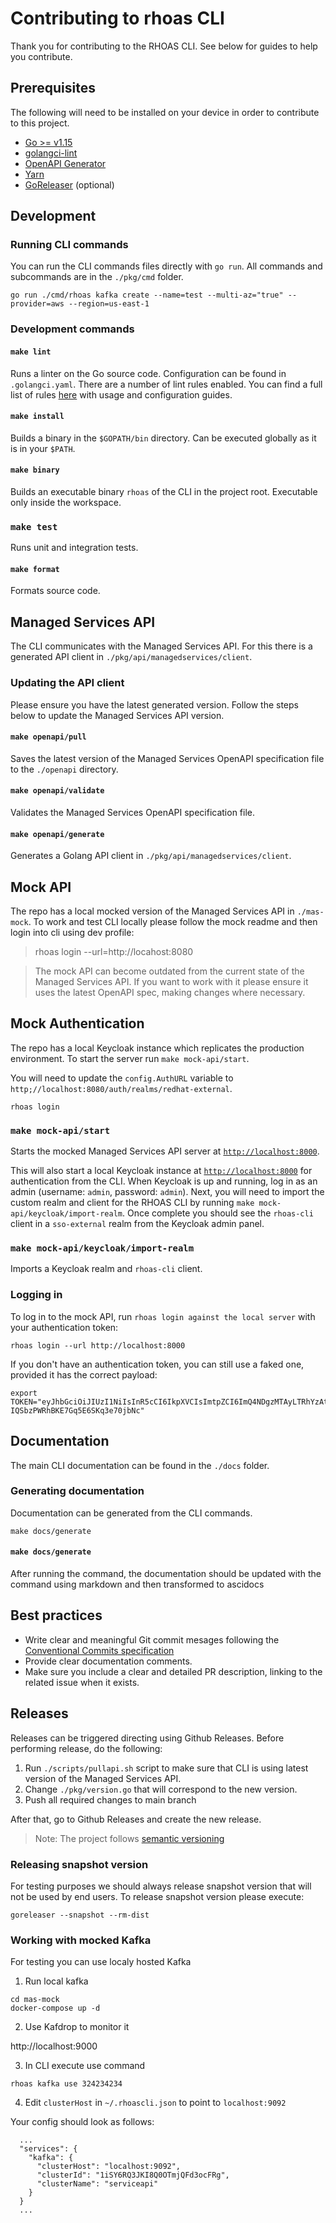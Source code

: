 # Contributing to rhoas CLI

Thank you for contributing to the RHOAS CLI. See below for guides to help you contribute.

## Prerequisites

The following will need to be installed on your device in order to contribute to this project.

- [Go >= v1.15](https://golang.org/dl)
- [golangci-lint](https://golangci-lint.run)
- [OpenAPI Generator](https://openapi-generator.tech/)
- [Yarn](https://classic.yarnpkg.com)
- [GoReleaser](https://goreleaser.com/) (optional)

## Development

### Running CLI commands

You can run the CLI commands files directly with `go run`. All commands and subcommands are in the `./pkg/cmd` folder.

```shell
go run ./cmd/rhoas kafka create --name=test --multi-az="true" --provider=aws --region=us-east-1
```

### Development commands

#### `make lint`

Runs a linter on the Go source code. Configuration can be found in `.golangci.yaml`.
There are a number of lint rules enabled. You can find a full list of rules [here](https://golangci-lint.run/usage/linters/) with usage and configuration guides.

#### `make install`

Builds a binary in the `$GOPATH/bin` directory. Can be executed globally as it is in your `$PATH`.

#### `make binary`

Builds an executable binary `rhoas` of the CLI in the project root. Executable only inside the workspace.

### `make test`

Runs unit and integration tests.

#### `make format`

Formats source code.

## Managed Services API

The CLI communicates with the Managed Services API. For this there is a generated API client in `./pkg/api/managedservices/client`. 

### Updating the API client

Please ensure you have the latest generated version. Follow the steps below to update the Managed Services API version.

#### `make openapi/pull`

Saves the latest version of the Managed Services OpenAPI specification file to the `./openapi` directory.

#### `make openapi/validate`

Validates the Managed Services OpenAPI specification file.

#### `make openapi/generate`

Generates a Golang API client in `./pkg/api/managedservices/client`.

## Mock API

The repo has a local mocked version of the Managed Services API in `./mas-mock`.
To work and test CLI locally please follow the mock readme and then login into cli using dev profile:

> rhoas login --url=http://locahost:8080

> The mock API can become outdated from the current state of the Managed Services API. If you want to work with it please ensure it uses the latest OpenAPI spec, making changes where necessary.

## Mock Authentication

The repo has a local Keycloak instance which replicates the production environment. To start the server run `make mock-api/start`.

You will need to update the `config.AuthURL` variable to `http;//localhost:8080/auth/realms/redhat-external`.

```shell
rhoas login
```

### `make mock-api/start`

Starts the mocked Managed Services API server at [`http://localhost:8000`](http://localhost:8000).

This will also start a local Keycloak instance at [`http://localhost:8000`](http://localhost:8000) for authentication from the CLI.
When Keycloak is up and running, log in as an admin (username: `admin`, password: `admin`).
Next, you will need to import the custom realm and client for the RHOAS CLI by running `make mock-api/keycloak/import-realm`.
Once complete you should see the `rhoas-cli` client in a `sso-external` realm from the Keycloak admin panel.

### `make mock-api/keycloak/import-realm`

Imports a Keycloak realm and `rhoas-cli` client.

### Logging in

To log in to the mock API, run `rhoas login against the local server` with your authentication token:

```shell
rhoas login --url http://localhost:8000
```

If you don't have an authentication token, you can still use a faked one, provided it has the correct payload:

```shell
export TOKEN="eyJhbGciOiJIUzI1NiIsInR5cCI6IkpXVCIsImtpZCI6ImQ4NDgzMTAyLTRhYzAtNDQ0Mi1hZjMwLTAwYWExMDdjZDc5MCJ9.eyJpYXQiOjE2MDQ1OTAzNDAsImp0aSI6ImNjZjg1MmM5LWI5YWEtNDE3Ny1hYmU0LWZkYWU0NmZmNmIxMSIsImlzcyI6Imh0dHA6Ly9sb2NhbGhvc3Q6ODA4MCIsImF1ZCI6Imh0dHA6Ly9sb2NhbGhvc3Q6ODA4MCIsInN1YiI6ImY6LTMzMGVkMmRiLWEwMWUtNDI2OC04ZTkzLTE5ZjhmOGM2YTUxYzpkZXZlbG9wZXIiLCJ0eXAiOiJPZmZsaW5lIiwiYXpwIjoiYXBpLXNlcnZpY2VzIiwibm9uY2UiOiI5OTBjOTI1NS0xNTI3LTRiMTItOTM5OS02YWM2ZGZkMDJmZWQiLCJzZXNzaW9uX3N0YXRlIjoiYTY4Y2U1ZjktZTBiNi00MTc0LTg1YWItMDdmNzBkOGYxZmU2Iiwic2NvcGUiOiJvcGVuaWQgb2ZmbGluZV9hY2Nlc3MifQ.WTfFifDGnPkJX-IQSbzPWRhBKE7Gq5E6SKq3e70jbNc"
```

## Documentation

The main CLI documentation can be found in the `./docs` folder.

### Generating documentation

Documentation can be generated from the CLI commands.

```shell
make docs/generate
```

#### `make docs/generate`

After running the command, the documentation should be updated with the command using markdown and then transformed to ascidocs

## Best practices

- Write clear and meaningful Git commit mesages following the [Conventional Commits specification](https://www.conventionalcommits.org)
- Provide clear documentation comments.
- Make sure you include a clear and detailed PR description, linking to the related issue when it exists.

## Releases

Releases can be triggered directing using Github Releases. 
Before performing release, do the following:

1. Run `./scripts/pullapi.sh` script to make sure that CLI is using latest version of the Managed Services API.
2. Change `./pkg/version.go` that will correspond to the new version.
3. Push all required changes to main branch

After that, go to Github Releases and create the new release.

> Note: The project follows [semantic versioning](https://semver.org/)

### Releasing snapshot version

For testing purposes we should always release snapshot version that will not be used by end users.
To release snapshot version please execute:

```shell
goreleaser --snapshot --rm-dist
```

### Working with mocked Kafka

For testing you can use localy hosted Kafka

1. Run local kafka 

```
cd mas-mock
docker-compose up -d
```

2. Use Kafdrop to monitor it

http://localhost:9000

3. In CLI execute use command

```
rhoas kafka use 324234234
```

4. Edit `clusterHost` in `~/.rhoascli.json` to point to `localhost:9092`

Your config should look as follows:
```
  ...
  "services": {
    "kafka": {
      "clusterHost": "localhost:9092",
      "clusterId": "1iSY6RQ3JKI8Q0OTmjQFd3ocFRg",
      "clusterName": "serviceapi"
    }
  }
  ...
```